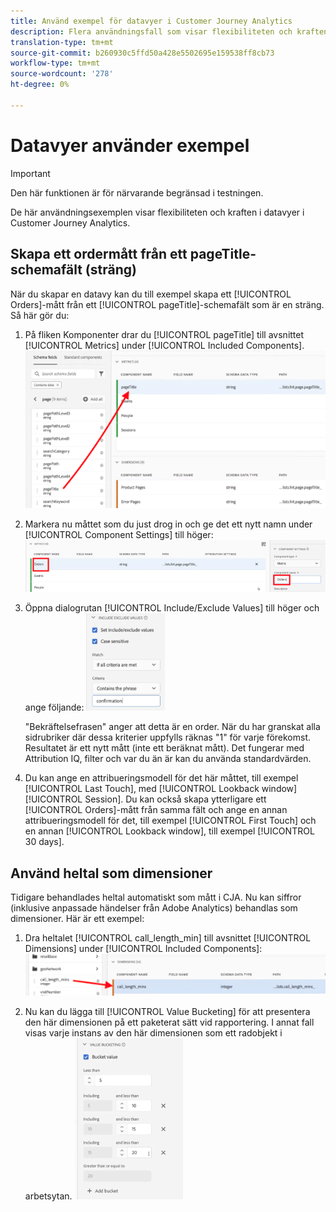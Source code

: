 ```yaml
---
title: Använd exempel för datavyer i Customer Journey Analytics
description: Flera användningsfall som visar flexibiliteten och kraften i datavyer i Customer Journey Analytics
translation-type: tm+mt
source-git-commit: b260930c5ffd50a428e5502695e159538ff8cb73
workflow-type: tm+mt
source-wordcount: '278'
ht-degree: 0%

---
```



# Datavyer använder exempel

>[!IMPORTANT]
>
>Den här funktionen är för närvarande begränsad i testningen.

De här användningsexemplen visar flexibiliteten och kraften i datavyer i Customer Journey Analytics.

## Skapa ett ordermått från ett pageTitle-schemafält (sträng)

När du skapar en datavy kan du till exempel skapa ett [!UICONTROL Orders]-mått från ett [!UICONTROL pageTitle]-schemafält som är en sträng. Så här gör du:

1. På fliken Komponenter drar du [!UICONTROL pageTitle] till avsnittet [!UICONTROL Metrics] under [!UICONTROL Included Components].
   ![](assets/use-case1a.png)
1. Markera nu måttet som du just drog in och ge det ett nytt namn under [!UICONTROL Component Settings] till höger:
   ![](assets/orders.png)
1. Öppna dialogrutan [!UICONTROL Include/Exclude Values] till höger och ange följande:
   ![](assets/orders2.png)

   &quot;Bekräftelsefrasen&quot; anger att detta är en order. När du har granskat alla sidrubriker där dessa kriterier uppfylls räknas &quot;1&quot; för varje förekomst. Resultatet är ett nytt mått (inte ett beräknat mått). Det fungerar med Attribution IQ, filter och var du än är kan du använda standardvärden.
1. Du kan ange en attribueringsmodell för det här måttet, till exempel [!UICONTROL Last Touch], med [!UICONTROL Lookback window] [!UICONTROL Session].
Du kan också skapa ytterligare ett [!UICONTROL Orders]-mått från samma fält och ange en annan attribueringsmodell för det, till exempel [!UICONTROL First Touch] och en annan [!UICONTROL Lookback window], till exempel [!UICONTROL 30 days].

## Använd heltal som dimensioner

Tidigare behandlades heltal automatiskt som mått i CJA. Nu kan siffror (inklusive anpassade händelser från Adobe Analytics) behandlas som dimensioner. Här är ett exempel:

1. Dra heltalet [!UICONTROL call_length_min] till avsnittet [!UICONTROL Dimensions] under [!UICONTROL Included Components]:
   ![](assets/integers.png)

1. Nu kan du lägga till [!UICONTROL Value Bucketing] för att presentera den här dimensionen på ett paketerat sätt vid rapportering. I annat fall visas varje instans av den här dimensionen som ett radobjekt i arbetsytan.
   ![](assets/bucketing.png)
